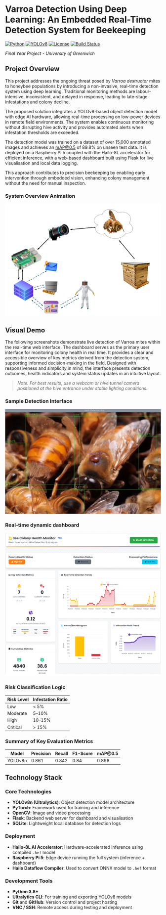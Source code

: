 # Varroa Detection Using Deep Learning: An Embedded Real-Time Detection System for Beekeeping

[![Python](https://img.shields.io/badge/Python-3.8+-blue.svg)](https://python.org)
[![YOLOv8](https://img.shields.io/badge/YOLOv8-Latest-green.svg)](https://github.com/ultralytics/ultralytics)
[![License](https://img.shields.io/badge/License-MIT-yellow.svg)](LICENSE)
[![Build Status](https://img.shields.io/badge/Build-Passing-brightgreen.svg)]()

*Final Year Project - University of Greenwich*


## Project Overview

This project addresses the ongoing threat posed by *Varroa destructor* mites to honeybee populations by introducing a non-invasive, real-time detection system using deep learning. Traditional monitoring methods are labour-intensive, inconsistent, and delayed in response, leading to late-stage infestations and colony decline.

The proposed solution integrates a YOLOv8-based object detection model with edge AI hardware, allowing real-time processing on low-power devices in remote field environments. The system enables continuous monitoring without disrupting hive activity and provides automated alerts when infestation thresholds are exceeded.

The detection model was trained on a dataset of over 15,000 annotated images and achieves an mAP@0.5 of 89.8% on unseen test data. It is deployed on a Raspberry Pi 5 coupled with the Hailo-8L accelerator for efficient inference, with a web-based dashboard built using Flask for live visualisation and local data logging.

This approach contributes to precision beekeeping by enabling early intervention through embedded vision, enhancing colony management without the need for manual inspection.

### System Overview Animation 

![System Overview Animation](docs/images/systemoverview.png)

## Visual Demo

The following screenshots demonstrate live detection of Varroa mites within the real-time web interface. The dashboard serves as the primary user interface for monitoring colony health in real time. It provides a clear and accessible overview of key metrics derived from the detection system, supporting informed decision-making in the field. Designed with responsiveness and simplicity in mind, the interface presents detection outcomes, health indicators and system status updates in an intuitive layout.

> *Note: For best results, use a webcam or hive tunnel camera positioned at the hive entrance under stable lighting conditions.*

### Sample Detection Interface

![Detection Example](docs/images/detection_example.png)

### Real-time dynamic dashboard

![Real-time dynamic dashboard](docs/images/dashboard.png)


### Risk Classification Logic

| Risk Level | Infestation Ratio |
|------------|-------------------|
| Low        | < 5%              | 
| Moderate   | 5–10%              |
| High       | 10–15%             |
| Critical   | > 15%             |


### Summary of Key Evaluation Metrics

| Model   | Precision | Recall | F1-Score | mAP\@0.5 |
| ------- | --------- | ------ | -------- | -------- |
| YOLOv8n | 0.861     | 0.842  | 0.84     | 0.898    |


## Technology Stack

### Core Technologies
- **YOLOv8n (Ultralytics)**: Object detection model architecture
- **PyTorch**: Framework used for training and inference
- **OpenCV**: Image and video processing
- **Flask**: Backend web server for dashboard and visualisation
- **SQLite**: Lightweight local database for detection logs

### Deployment
- **Hailo-8L AI Accelerator**: Hardware-accelerated inference using compiled `.hef` model
- **Raspberry Pi 5**: Edge device running the full system (inference + dashboard)
- **Hailo Dataflow Compiler**: Used to convert ONNX model to `.hef` format

### Development Tools
- **Python 3.8+**
- **Ultralytics CLI**: For training and exporting YOLOv8 models
- **Git** and **GitHub**: Version control and project hosting
- **VNC / SSH**: Remote access during testing and deployment









